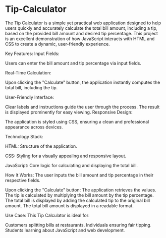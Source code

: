 # Tip-Calculator
The Tip Calculator is a simple yet practical web application designed to help users quickly and accurately calculate the total bill amount, including a tip, based on the provided bill amount and desired tip percentage. This project is an excellent demonstration of how JavaScript interacts with HTML and CSS to create a dynamic, user-friendly experience.

Key Features:
Input Fields:

Users can enter the bill amount and tip percentage via input fields.


Real-Time Calculation:

Upon clicking the "Calculate" button, the application instantly computes the total bill, including the tip.



User-Friendly Interface:

Clear labels and instructions guide the user through the process.
The result is displayed prominently for easy viewing.
Responsive Design:

The application is styled using CSS, ensuring a clean and professional appearance across devices.

Technology Stack:

HTML: Structure of the application.

CSS: Styling for a visually appealing and responsive layout.

JavaScript: Core logic for calculating and displaying the total bill.

How It Works:
The user inputs the bill amount and tip percentage in their respective fields.

Upon clicking the "Calculate" button:
The application retrieves the values.
The tip is calculated by multiplying the bill amount by the tip percentage.
The total bill is displayed by adding the calculated tip to the original bill amount.
The total bill amount is displayed in a readable format.



Use Case:
This Tip Calculator is ideal for:

Customers splitting bills at restaurants.
Individuals ensuring fair tipping.
Students learning about JavaScript and web development.
